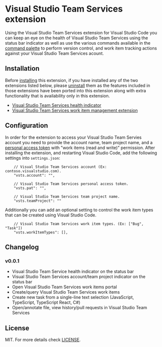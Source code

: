 # Visual Studio Team Services extension
Using the Visual Studio Team Services extension for Visual Studio Code you can keep an eye on the health of Visual Studio Team Services using the status bar indicator as well as use the various commands available in the [command palette](https://code.visualstudio.com/docs/editor/codebasics#_command-palette) to perform version control, and work item tracking actions against your Visual Studio Team Services acount.

## Installation
Before [installing](https://code.visualstudio.com/docs/editor/extension-gallery#_browse-extensions) this extension, if you have installed any of the two extensions listed below, please  [uninstall](https://code.visualstudio.com/docs/editor/extension-gallery#_uninstall-an-extension) them as the features included in those extensions have been ported into this extension along with extra functionality that is availability only in this extension.
* [Visual Studio Team Services health indicator](https://marketplace.visualstudio.com/items/lszomoru.vscode-vsts-status)
* [Visual Studio Team Services work item management extension](https://marketplace.visualstudio.com/items/lszomoru.vscode-vsts-workitems)

## Configuration 
In order for the extension to access your Visual Studio Team Servies account you need to provide the account name, team project name, and a [personal access token](https://www.visualstudio.com/en-us/news/2015-jul-7-vso.aspx) with "work items (read and write)" permission. After installing the extension, and restarting Visual Studio Code, add the following settings into ```settings.json```:
```
	// Visual Studio Team Services account (Ex: contoso.visualstudio.com).
	"vsts.account": "",

	// Visual Studio Team Services personal access token.
	"vsts.pat": "",

	// Visual Studio Team Services team project name.
	"vsts.teamProject": ""
```
Additionally you can add an optional setting to control the work item types that can be created using Visual Studio Code.
```
	// Visual Studio Team Services work item types. (Ex: ["Bug", "Task"])
	"vsts.workItemTypes": [],
```

## Changelog
### v0.0.1
* Visual Studio Team Service health indicator on the status bar
* Visual Studio Team Services account/team project indicator on the status bar
* Open Visual Studio Team Services work items portal
* Create/query Visual Studio Team Services work items
* Create new task from a single-line text selection (JavaScript, TypeScript, TypeScript React, C#)
* Open/annotate file, view history/pull requests in Visual Studio Team Services

## License
MIT. For more details check [LICENSE](LICENSE).
